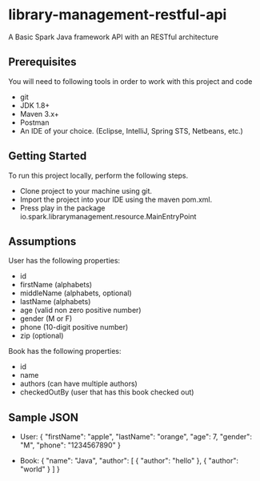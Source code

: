 library-management-restful-api
============

A Basic Spark Java framework API with an RESTful architecture

Prerequisites
-------------
You will need to following tools in order to work with this project and code

* git 
* JDK 1.8+ 
* Maven 3.x+ 
* Postman
* An IDE of your choice.  (Eclipse, IntelliJ, Spring STS, Netbeans, etc.)


Getting Started
---------------
To run this project locally, perform the following steps.

* Clone project to your machine using git.
* Import the project into your IDE using the maven pom.xml.
* Press play in the package io.spark.librarymanagement.resource.MainEntryPoint


Assumptions
---------------

User has the following properties:

* id
* firstName (alphabets)
* middleName (alphabets, optional)
* lastName (alphabets)
* age (valid non zero positive number)
* gender (M or F)
* phone (10-digit positive number)
* zip (optional)

Book has the following properties:

* id
* name
* authors (can have multiple authors)
* checkedOutBy (user that has this book checked out)


Sample JSON
---------------

* User:
{
    "firstName": "apple",
    "lastName": "orange",
    "age": 7,
    "gender": "M",
    "phone": "1234567890"
}


* Book:
{
    "name": "Java",
    "author": [
        {
            "author": "hello"
        },
        {
            "author": "world"
        }
    ]
}